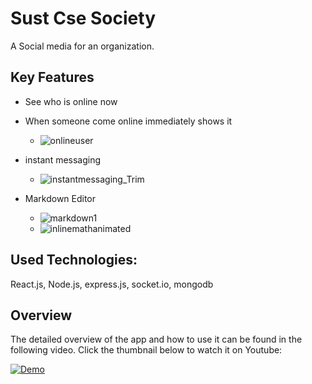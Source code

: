 # Sust Cse Society 

A Social media for an organization. 

## Key Features

- See who is online now
- When someone come online immediately shows it
  - ![onlineuser](https://user-images.githubusercontent.com/49305110/145907614-c762b280-48b7-4f29-bef0-3f06295330a4.gif)

- instant messaging
  - ![instantmessaging_Trim](https://user-images.githubusercontent.com/49305110/145908551-4863007b-1403-4fc5-b136-48d66c0612ef.gif)

- Markdown Editor
  - ![markdown1](https://user-images.githubusercontent.com/49305110/145909513-3eec5542-c8ee-4c00-8644-05f111697c5d.gif)
  - ![inlinemathanimated](https://user-images.githubusercontent.com/49305110/145910753-2fb3fd12-4b21-45c6-b2fb-9212363f47c2.gif)


##  Used Technologies:

React.js, Node.js, express.js, socket.io, mongodb

## Overview
The detailed overview of the app and how to use it can be found in the following video. Click the thumbnail below to watch it on Youtube:

[![Demo](https://img.youtube.com/vi/jVkZpumILq4/0.jpg)](https://youtu.be/jVkZpumILq4)
